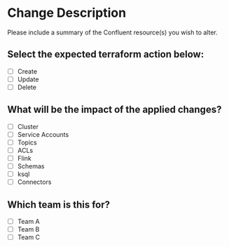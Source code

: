 # Change Description

Please include a summary of the Confluent resource(s) you wish to alter.

##  Select the expected terraform action below:

- [ ] Create
- [ ] Update
- [ ] Delete

## What will be the impact of the applied changes?

- [ ] Cluster
- [ ] Service Accounts
- [ ] Topics
- [ ] ACLs
- [ ] Flink
- [ ] Schemas
- [ ] ksql
- [ ] Connectors

## Which team is this for?

- [ ] Team A
- [ ] Team B
- [ ] Team C
